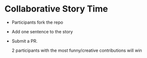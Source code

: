 # Collaborative Story Time

- Participants fork the repo
- Add one sentence to the story
- Submit a PR.

  2 participants with the most funny/creative contributions will win
